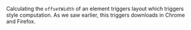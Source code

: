 Calculating the `offsetWidth` of an element triggers layout which triggers style computation. As we saw earlier, this triggers downloads in Chrome and Firefox.